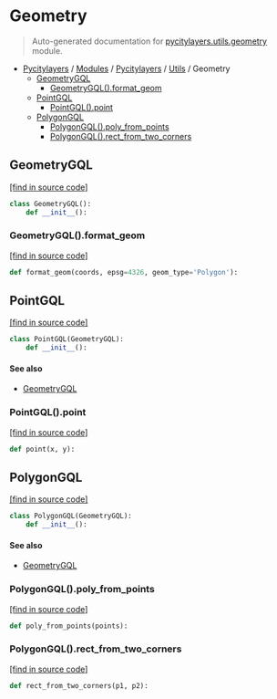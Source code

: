 # Geometry

> Auto-generated documentation for [pycitylayers.utils.geometry](../../../pycitylayers/utils/geometry.py) module.

- [Pycitylayers](../../README.md#pycitylayers) / [Modules](../../MODULES.md#pycitylayers-modules) / [Pycitylayers](../index.md#pycitylayers) / [Utils](index.md#utils) / Geometry
    - [GeometryGQL](#geometrygql)
        - [GeometryGQL().format_geom](#geometrygqlformat_geom)
    - [PointGQL](#pointgql)
        - [PointGQL().point](#pointgqlpoint)
    - [PolygonGQL](#polygongql)
        - [PolygonGQL().poly_from_points](#polygongqlpoly_from_points)
        - [PolygonGQL().rect_from_two_corners](#polygongqlrect_from_two_corners)

## GeometryGQL

[[find in source code]](../../../pycitylayers/utils/geometry.py#L4)

```python
class GeometryGQL():
    def __init__():
```

### GeometryGQL().format_geom

[[find in source code]](../../../pycitylayers/utils/geometry.py#L8)

```python
def format_geom(coords, epsg=4326, geom_type='Polygon'):
```

## PointGQL

[[find in source code]](../../../pycitylayers/utils/geometry.py#L19)

```python
class PointGQL(GeometryGQL):
    def __init__():
```

#### See also

- [GeometryGQL](#geometrygql)

### PointGQL().point

[[find in source code]](../../../pycitylayers/utils/geometry.py#L24)

```python
def point(x, y):
```

## PolygonGQL

[[find in source code]](../../../pycitylayers/utils/geometry.py#L31)

```python
class PolygonGQL(GeometryGQL):
    def __init__():
```

#### See also

- [GeometryGQL](#geometrygql)

### PolygonGQL().poly_from_points

[[find in source code]](../../../pycitylayers/utils/geometry.py#L45)

```python
def poly_from_points(points):
```

### PolygonGQL().rect_from_two_corners

[[find in source code]](../../../pycitylayers/utils/geometry.py#L36)

```python
def rect_from_two_corners(p1, p2):
```
